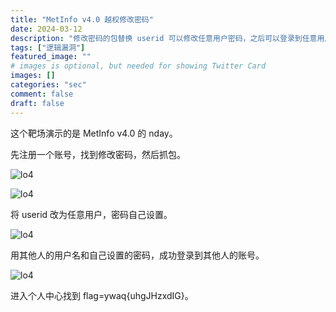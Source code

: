 ```yaml
---
title: "MetInfo v4.0 越权修改密码"
date: 2024-03-12
description: "修改密码的包替换 userid 可以修改任意用户密码，之后可以登录到任意用户"
tags: ["逻辑漏洞"]
featured_image: ""
# images is optional, but needed for showing Twitter Card
images: []
categories: "sec"
comment: false
draft: false
---
```


这个靶场演示的是 MetInfo v4.0 的 nday。

先注册一个账号，找到修改密码，然后抓包。

![lo4](/images/weblogic/lo4-0.png)

![lo4](/images/weblogic/lo4-1.png)

将 userid 改为任意用户，密码自己设置。

![lo4](/images/weblogic/lo4-2.png)

用其他人的用户名和自己设置的密码，成功登录到其他人的账号。

![lo4](/images/weblogic/lo4-3.png)

进入个人中心找到 flag=ywaq{uhgJHzxdIG}。